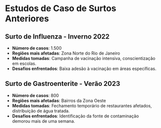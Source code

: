 # Estudos de Caso de Surtos Anteriores

## Surto de Influenza - Inverno 2022

- **Número de casos**: 1.500
- **Regiões mais afetadas**: Zona Norte do Rio de Janeiro
- **Medidas tomadas**: Campanha de vacinação intensiva, conscientização em escolas.
- **Desafios enfrentados**: Baixa adesão à vacinação em áreas específicas.

## Surto de Gastroenterite - Verão 2023

- **Número de casos**: 800
- **Regiões mais afetadas**: Bairros da Zona Oeste
- **Medidas tomadas**: Fechamento temporário de restaurantes afetados, distribuição de água tratada.
- **Desafios enfrentados**: Identificação da fonte de contaminação demorou mais de uma semana.

